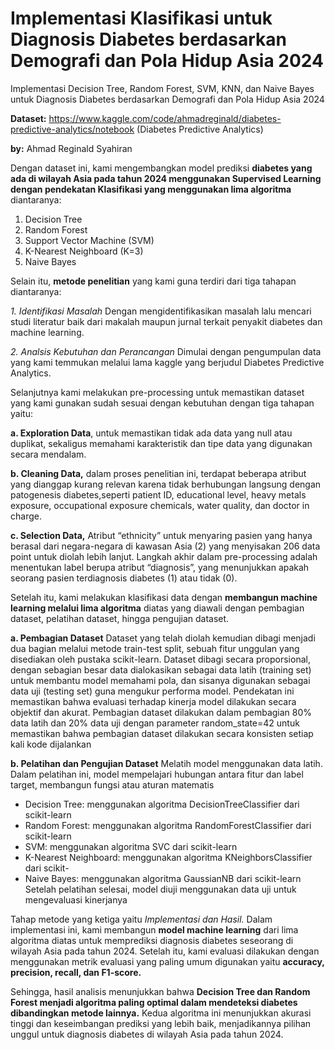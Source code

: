 # Implementasi Klasifikasi untuk Diagnosis Diabetes berdasarkan Demografi dan Pola Hidup Asia 2024
Implementasi Decision Tree, Random Forest, SVM, KNN, dan Naive Bayes untuk Diagnosis Diabetes berdasarkan Demografi dan Pola Hidup Asia 2024

**Dataset:** https://www.kaggle.com/code/ahmadreginald/diabetes-predictive-analytics/notebook (Diabetes Predictive Analytics)

**by:** Ahmad Reginald Syahiran

Dengan dataset ini, kami mengembangkan model prediksi **diabetes yang ada di wilayah Asia pada tahun 2024 menggunakan Supervised Learning dengan pendekatan Klasifikasi yang menggunakan lima algoritma** diantaranya:
1. Decision Tree
2. Random Forest
3. Support Vector Machine (SVM)
4. K-Nearest Neighboard (K=3)
5. Naive Bayes 

Selain itu, **metode penelitian** yang kami guna terdiri dari tiga tahapan diantaranya:

*1. Identifikasi Masalah*
Dengan mengidentifikasikan masalah lalu mencari studi literatur baik dari makalah maupun jurnal terkait penyakit diabetes dan machine learning.

*2. Analsis Kebutuhan dan Perancangan* 
Dimulai dengan pengumpulan data yang kami temmukan melalui lama kaggle yang berjudul Diabetes Predictive Analytics.

Selanjutnya kami melakukan pre-processing untuk memastikan dataset yang kami gunakan sudah sesuai dengan kebutuhan dengan tiga tahapan yaitu:

**a. Exploration Data**, untuk memastikan tidak ada data yang null atau duplikat, sekaligus memahami karakteristik dan tipe data yang digunakan secara mendalam.

**b. Cleaning Data,** dalam proses penelitian ini, terdapat beberapa atribut yang dianggap kurang relevan karena tidak berhubungan langsung dengan patogenesis diabetes,seperti patient ID, educational level, heavy metals exposure, occupational exposure chemicals, water quality, dan doctor in charge.

**c. Selection Data,** Atribut “ethnicity” untuk menyaring pasien yang hanya berasal dari negara-negara di kawasan Asia (2) yang menyisakan 206 data point untuk diolah lebih lanjut. Langkah akhir dalam pre-processing adalah menentukan label berupa atribut “diagnosis”, yang menunjukkan apakah seorang pasien terdiagnosis diabetes (1) atau tidak (0).

Setelah itu, kami melakukan klasifikasi data dengan **membangun machine learning melalui lima algoritma** diatas yang diawali dengan pembagian dataset, pelatihan dataset, hingga pengujian dataset.

**a. Pembagian Dataset**
Dataset yang telah diolah kemudian dibagi menjadi dua bagian melalui metode train-test split, sebuah fitur unggulan yang disediakan oleh pustaka scikit-learn. Dataset dibagi secara proporsional, dengan sebagian besar data dialokasikan sebagai data latih (training set) untuk membantu model memahami pola, dan sisanya digunakan sebagai data uji (testing set) guna mengukur performa model. Pendekatan ini memastikan bahwa evaluasi terhadap kinerja model dilakukan secara objektif dan akurat. Pembagian dataset dilakukan dalam pembagian 80% data latih dan 20% data uji dengan parameter random_state=42 untuk memastikan bahwa pembagian dataset dilakukan secara konsisten setiap kali kode dijalankan

**b. Pelatihan dan Pengujian Dataset**
Melatih model menggunakan data latih. Dalam pelatihan ini, model mempelajari hubungan antara fitur dan label target, membangun fungsi atau aturan matematis
- Decision Tree: menggunakan algoritma DecisionTreeClassifier dari scikit-learn
- Random Forest: menggunakan algoritma RandomForestClassifier dari scikit-learn
- SVM: menggunakan algoritma SVC dari scikit-learn
- K-Nearest Neighboard: menggunakan algoritma KNeighborsClassifier dari scikit-
- Naive Bayes: menggunakan algoritma GaussianNB dari scikit-learn
Setelah pelatihan selesai, model diuji menggunakan data uji untuk mengevaluasi kinerjanya

Tahap metode yang ketiga yaitu *Implementasi dan Hasil.*
Dalam implementasi ini, kami membangun **model machine learning** dari lima algoritma diatas untuk memprediksi diagnosis diabetes seseorang di wilayah Asia pada tahun 2024. Setelah itu, kami evaluasi dilakukan dengan menggunakan metrik evaluasi yang paling umum digunakan yaitu **accuracy, precision, recall, dan F1-score.**

Sehingga, hasil analisis menunjukkan bahwa **Decision Tree dan Random Forest menjadi algoritma paling optimal dalam mendeteksi diabetes dibandingkan metode lainnya.** Kedua algoritma ini menunjukkan akurasi tinggi dan keseimbangan prediksi yang lebih baik, menjadikannya pilihan unggul untuk diagnosis diabetes di wilayah Asia pada tahun 2024.

